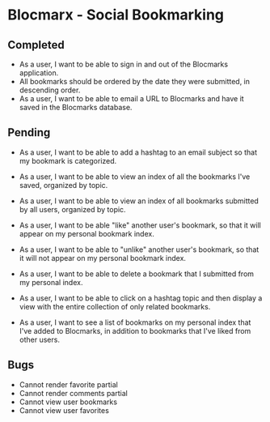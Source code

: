 

# Blocmarx - Social Bookmarking

## Completed

* As a user, I want to be able to sign in and out of the Blocmarks application.
* All bookmarks should be ordered by the date they were submitted, in descending order.
* As a user, I want to be able to email a URL to Blocmarks and have it saved in the Blocmarks database.

## Pending

* As a user, I want to be able to add a hashtag to an email subject so that my bookmark is categorized.
* As a user, I want to be able to view an index of all the bookmarks I've saved, organized by topic.
* As a user, I want to be able to view an index of all bookmarks submitted by all users, organized by topic.
* As a user, I want to be able "like" another user's bookmark, so that it will appear on my personal bookmark index.
* As a user, I want to be able to "unlike" another user's bookmark, so that it will not appear on my personal bookmark index.
* As a user, I want to be able to delete a bookmark that I submitted from my personal index.

* As a user, I want to be able to click on a hashtag topic and then display a view with the entire collection of only related bookmarks.
* As a user, I want to see a list of bookmarks on my personal index that I've added to Blocmarks, in addition to bookmarks that I've liked from other users.


## Bugs

* Cannot render favorite partial
* Cannot render comments partial
* Cannot view user bookmarks
* Cannot view user favorites

